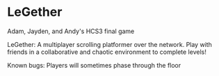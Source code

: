 # LeGether
Adam, Jayden, and Andy's HCS3 final game

LeGether: A multiplayer scrolling platformer over the network. Play with friends in a collaborative and chaotic environment to complete levels!

Known bugs:
  Players will sometimes phase through the floor
